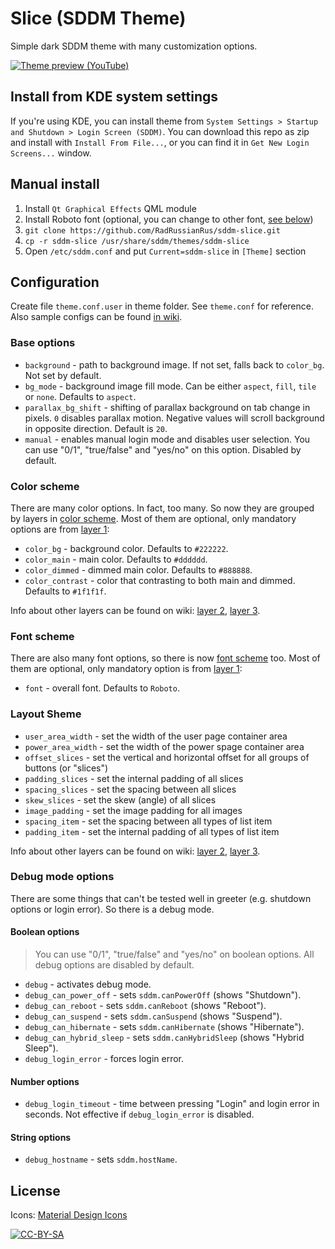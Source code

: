 # Slice (SDDM Theme)

Simple dark SDDM theme with many customization options.

[![Theme preview (YouTube)](https://user-images.githubusercontent.com/2903496/45325970-142dd700-b55b-11e8-8396-dc6aba6282e5.png)](https://youtu.be/X6lXkBwo--s)

## Install from KDE system settings

If you're using KDE, you can install theme from `System Settings > Startup and Shutdown > Login Screen (SDDM)`. You can download this repo as zip and install with `Install From File...`, or you can find it in `Get New Login Screens...` window.

## Manual install

1. Install `Qt Graphical Effects` QML module
2. Install Roboto font (optional, you can change to other font, [see below](#font-scheme))
3. `git clone https://github.com/RadRussianRus/sddm-slice.git`
4. `cp -r sddm-slice /usr/share/sddm/themes/sddm-slice`
5. Open `/etc/sddm.conf` and put `Current=sddm-slice` in `[Theme]` section

## Configuration

Create file `theme.conf.user` in theme folder. See `theme.conf` for reference. Also sample configs can be found [in wiki](https://github.com/RadRussianRus/sddm-slice/wiki#sample-configs).

### Base options

* `background` - path to background image. If not set, falls back to `color_bg`. Not set by default.
* `bg_mode` - background image fill mode. Can be either `aspect`, `fill`, `tile` or `none`. Defaults to `aspect`.
* `parallax_bg_shift` - shifting of parallax background on tab change in pixels. `0` disables parallax motion. Negative values will scroll background in opposite direction. Default is `20`.
* `manual` - enables manual login mode and disables user selection. You can use "0/1", "true/false" and "yes/no" on this option. Disabled by default.

### Color scheme

There are many color options. In fact, too many. So now they are grouped by layers in [color scheme](https://github.com/RadRussianRus/sddm-slice/wiki/Color-Scheme). Most of them are optional, only mandatory options are from [layer 1](https://github.com/RadRussianRus/sddm-slice/wiki/Color-Scheme-Layer-1):

* `color_bg` - background color. Defaults to `#222222`.
* `color_main` - main color. Defaults to `#dddddd`.
* `color_dimmed` - dimmed main color. Defaults to `#888888`.
* `color_contrast` - color that contrasting to both main and dimmed. Defaults to `#1f1f1f`.

Info about other layers can be found on wiki: [layer 2](https://github.com/RadRussianRus/sddm-slice/wiki/Color-Scheme-Layer-2), [layer 3](https://github.com/RadRussianRus/sddm-slice/wiki/Color-Scheme-Layer-3).

### Font scheme

There are also many font options, so there is now [font scheme](https://github.com/RadRussianRus/sddm-slice/wiki/Font-Scheme) too. Most of them are optional, only mandatory option is from [layer 1](https://github.com/RadRussianRus/sddm-slice/wiki/Font-Scheme-Layer-1):

* `font` - overall font. Defaults to `Roboto`.

### Layout Sheme
* `user_area_width` - set the width of the user page container area
* `power_area_width` - set the width of the power spage container area
* `offset_slices` - set the vertical and horizontal offset for all groups of buttons (or "slices")
* `padding_slices` - set the internal padding of all slices
* `spacing_slices` - set the spacing between all slices
* `skew_slices` - set the skew (angle) of all slices
* `image_padding` - set the image padding for all images
* `spacing_item` - set the spacing between all types of list item
* `padding_item` - set the internal padding of all types of list item

Info about other layers can be found on wiki: [layer 2](https://github.com/RadRussianRus/sddm-slice/wiki/Font-Scheme-Layer-2), [layer 3](https://github.com/RadRussianRus/sddm-slice/wiki/Font-Scheme-Layer-3).

### Debug mode options

There are some things that can't be tested well in greeter (e.g. shutdown options or login error). So there is a debug mode.

#### Boolean options

> You can use "0/1", "true/false" and "yes/no" on boolean options. All debug options are disabled by default.

* `debug` - activates debug mode.
* `debug_can_power_off` - sets `sddm.canPowerOff` (shows "Shutdown").
* `debug_can_reboot` - sets `sddm.canReboot` (shows "Reboot").
* `debug_can_suspend` - sets `sddm.canSuspend` (shows "Suspend").
* `debug_can_hibernate` - sets `sddm.canHibernate` (shows "Hibernate").
* `debug_can_hybrid_sleep` - sets `sddm.canHybridSleep` (shows "Hybrid Sleep").
* `debug_login_error` - forces login error.

#### Number options

* `debug_login_timeout` - time between pressing "Login" and login error in seconds. Not effective if `debug_login_error` is disabled.

#### String options

* `debug_hostname` - sets `sddm.hostName`.

## License

Icons: [Material Design Icons](https://github.com/Templarian/MaterialDesign)

[![CC-BY-SA](https://i.creativecommons.org/l/by-sa/4.0/88x31.png)](http://creativecommons.org/licenses/by-sa/4.0/)
